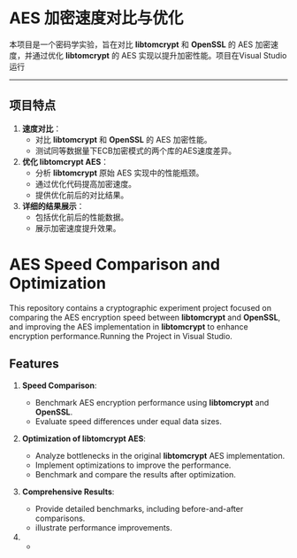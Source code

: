 # AES 加密速度对比与优化

本项目是一个密码学实验，旨在对比 **libtomcrypt** 和 **OpenSSL** 的 AES 加密速度，并通过优化 **libtomcrypt** 的 AES 实现以提升加密性能。项目在Visual Studio运行

------

## 项目特点

1. **速度对比**：
   - 对比 **libtomcrypt** 和 **OpenSSL** 的 AES 加密性能。
   - 测试同等数据量下ECB加密模式的两个库的AES速度差异。
2. **优化 libtomcrypt AES**：
   - 分析 **libtomcrypt** 原始 AES 实现中的性能瓶颈。
   - 通过优化代码提高加密速度。
   - 提供优化前后的对比结果。
3. **详细的结果展示**：
   - 包括优化前后的性能数据。
   - 展示加密速度提升效果。



# AES Speed Comparison and Optimization

This repository contains a cryptographic experiment project focused on comparing the AES encryption speed between **libtomcrypt** and **OpenSSL**, and improving the AES implementation in **libtomcrypt** to enhance encryption performance.Running the Project in Visual Studio.

## Features

1. **Speed Comparison**:
   - Benchmark AES encryption performance using **libtomcrypt** and **OpenSSL**.
   - Evaluate speed differences under equal data sizes.
2. **Optimization of libtomcrypt AES**:
   - Analyze bottlenecks in the original **libtomcrypt** AES implementation.
   - Implement optimizations to improve the performance.
   - Benchmark and compare the results after optimization.
3. **Comprehensive Results**:
   - Provide detailed benchmarks, including before-and-after comparisons.
   -  illustrate performance improvements.

1. - 